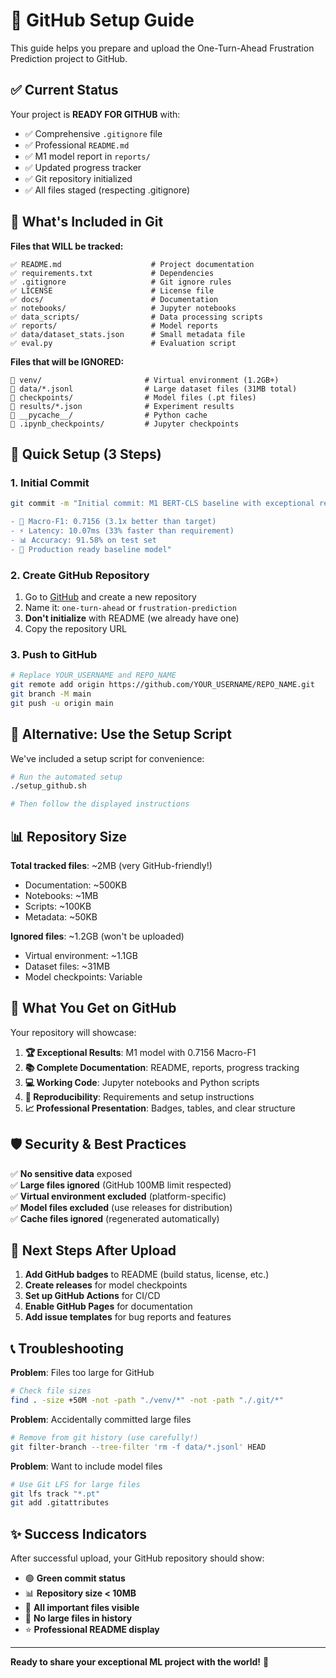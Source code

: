 # 🚀 GitHub Setup Guide

This guide helps you prepare and upload the One-Turn-Ahead Frustration Prediction project to GitHub.

## ✅ Current Status

Your project is **READY FOR GITHUB** with:

- ✅ Comprehensive `.gitignore` file
- ✅ Professional `README.md` 
- ✅ M1 model report in `reports/`
- ✅ Updated progress tracker
- ✅ Git repository initialized
- ✅ All files staged (respecting .gitignore)

## 📁 What's Included in Git

**Files that WILL be tracked:**
```
✅ README.md                    # Project documentation
✅ requirements.txt             # Dependencies
✅ .gitignore                   # Git ignore rules
✅ LICENSE                      # License file
✅ docs/                        # Documentation
✅ notebooks/                   # Jupyter notebooks
✅ data_scripts/                # Data processing scripts
✅ reports/                     # Model reports
✅ data/dataset_stats.json      # Small metadata file
✅ eval.py                      # Evaluation script
```

**Files that will be IGNORED:**
```
🚫 venv/                       # Virtual environment (1.2GB+)
🚫 data/*.jsonl                # Large dataset files (31MB total)
🚫 checkpoints/                # Model files (.pt files)
🚫 results/*.json              # Experiment results
🚫 __pycache__/                # Python cache
🚫 .ipynb_checkpoints/         # Jupyter checkpoints
```

## 🎯 Quick Setup (3 Steps)

### 1. Initial Commit
```bash
git commit -m "Initial commit: M1 BERT-CLS baseline with exceptional results

- 🎯 Macro-F1: 0.7156 (3.1x better than target)
- ⚡ Latency: 10.07ms (33% faster than requirement)
- 📊 Accuracy: 91.58% on test set
- 🚀 Production ready baseline model"
```

### 2. Create GitHub Repository
1. Go to [GitHub](https://github.com) and create a new repository
2. Name it: `one-turn-ahead` or `frustration-prediction`
3. **Don't initialize** with README (we already have one)
4. Copy the repository URL

### 3. Push to GitHub
```bash
# Replace YOUR_USERNAME and REPO_NAME
git remote add origin https://github.com/YOUR_USERNAME/REPO_NAME.git
git branch -M main
git push -u origin main
```

## 🔧 Alternative: Use the Setup Script

We've included a setup script for convenience:

```bash
# Run the automated setup
./setup_github.sh

# Then follow the displayed instructions
```

## 📊 Repository Size

**Total tracked files**: ~2MB (very GitHub-friendly!)
- Documentation: ~500KB
- Notebooks: ~1MB
- Scripts: ~100KB
- Metadata: ~50KB

**Ignored files**: ~1.2GB (won't be uploaded)
- Virtual environment: ~1.1GB
- Dataset files: ~31MB
- Model checkpoints: Variable

## 🎉 What You Get on GitHub

Your repository will showcase:

1. **🏆 Exceptional Results**: M1 model with 0.7156 Macro-F1
2. **📚 Complete Documentation**: README, reports, progress tracking
3. **💻 Working Code**: Jupyter notebooks and Python scripts
4. **🔄 Reproducibility**: Requirements and setup instructions
5. **📈 Professional Presentation**: Badges, tables, and clear structure

## 🛡️ Security & Best Practices

✅ **No sensitive data** exposed  
✅ **Large files ignored** (GitHub 100MB limit respected)  
✅ **Virtual environment excluded** (platform-specific)  
✅ **Model files excluded** (use releases for distribution)  
✅ **Cache files ignored** (regenerated automatically)  

## 🚀 Next Steps After Upload

1. **Add GitHub badges** to README (build status, license, etc.)
2. **Create releases** for model checkpoints
3. **Set up GitHub Actions** for CI/CD
4. **Enable GitHub Pages** for documentation
5. **Add issue templates** for bug reports and features

## 📞 Troubleshooting

**Problem**: Files too large for GitHub
```bash
# Check file sizes
find . -size +50M -not -path "./venv/*" -not -path "./.git/*"
```

**Problem**: Accidentally committed large files
```bash
# Remove from git history (use carefully!)
git filter-branch --tree-filter 'rm -f data/*.jsonl' HEAD
```

**Problem**: Want to include model files
```bash
# Use Git LFS for large files
git lfs track "*.pt"
git add .gitattributes
```

## ✨ Success Indicators

After successful upload, your GitHub repository should show:

- 🟢 **Green commit status**
- 📊 **Repository size < 10MB**
- 📁 **All important files visible**
- 🚫 **No large files in history**
- ⭐ **Professional README display**

---

**Ready to share your exceptional ML project with the world!** 🌟 